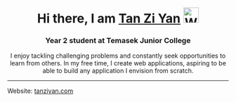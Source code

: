 <h1 align="center">
    <b>Hi there, I am <a href="https://tanziyan.vercel.app/" target="_blank">Tan Zi Yan</a></b>
    <img src="https://media.giphy.com/media/hvRJCLFzcasrR4ia7z/giphy.gif" width="35" alt="Waving gif">
</h1>

<h3 align="center">Year 2 student at Temasek Junior College</h3>

<p align="center">
    I enjoy tackling challenging problems and constantly seek opportunities to learn from others. In my free time, I create web applications, aspiring to be able to build any application I envision from scratch.
</p>

<hr>

<p>Website: <a href="https://tanziyan.com" target="_blank" rel="noopener noreferrer">tanziyan.com</a></p>

<img>
